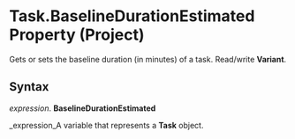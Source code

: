
# Task.BaselineDurationEstimated Property (Project)

Gets or sets the baseline duration (in minutes) of a task. Read/write  **Variant**.


## Syntax

 _expression_. **BaselineDurationEstimated**

 _expression_A variable that represents a  **Task** object.

